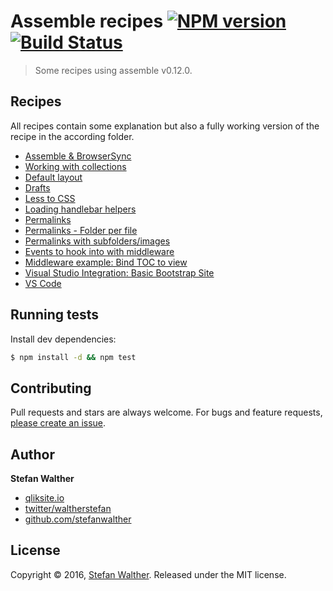 # Assemble recipes [![NPM version](https://img.shields.io/npm/v/assemble-workshop.svg?style=flat)](https://www.npmjs.com/package/assemble-workshop) [![Build Status](https://img.shields.io/travis/assemble/assemble-workshop.svg?style=flat)](https://travis-ci.org/assemble/assemble-workshop)

> Some recipes using assemble v0.12.0.

## Recipes

All recipes contain some explanation but also a fully working version of the recipe in the according folder.

- [Assemble & BrowserSync](recipes/browser-sync)
- [Working with collections](recipes/collection-basic)
- [Default layout](recipes/default-layout)
- [Drafts](recipes/drafts)
- [Less to CSS](recipes/less)
- [Loading handlebar helpers](recipes/loading-handlebar-helpers)
- [Permalinks](recipes/permalinks)
- [Permalinks - Folder per file](recipes/permalinks-folder-per-file)
- [Permalinks with subfolders/images](recipes/permalinks-copy-images)
- [Events to hook into with middleware](recipes/middleware)
- [Middleware example: Bind TOC to view](recipes/middleware-page-toc)
- [Visual Studio Integration: Basic Bootstrap Site](recipes/visual-studio-integration)
- [VS Code](recipes/vscode-integration)

## Running tests
Install dev dependencies:

```sh
$ npm install -d && npm test
```

## Contributing
Pull requests and stars are always welcome. For bugs and feature requests, [please create an issue](https://github.com/assemble/assemble-workshop/issues/new).

## Author
**Stefan Walther**

* [qliksite.io](http://qliksite.io)
* [twitter/waltherstefan](http://twitter.com/waltherstefan)
* [github.com/stefanwalther](http://github.com/stefanwalther)

## License
Copyright © 2016, [Stefan Walther](https://github.com/stefanwalther).
Released under the MIT license.
